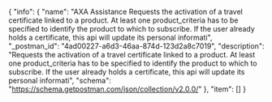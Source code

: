 {
  "info": {
    "name": "AXA Assistance Requests the activation of a travel certificate linked to a product. At least one product_criteria has to be specified to identify the product to which to subscribe. If the user already holds a certificate, this api will update its personal informati",
    "_postman_id": "4ad00227-a6d3-46aa-874d-123d2a8c7019",
    "description": "Requests the activation of a travel certificate linked to a product. At least one product_criteria has to be specified to identify the product to which to subscribe. If the user already holds a certificate, this api will update its personal informati",
    "schema": "https://schema.getpostman.com/json/collection/v2.0.0/"
  },
  "item": []
}